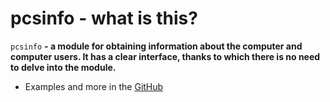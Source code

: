 # pcsinfo - what is this?
`pcsinfo` **- a module for obtaining information about the computer and computer users. It has a clear interface, thanks to which there is no need to delve into the module.**

- Examples and more in the [GitHub](https://github.com/barlin41k/pcsinfo)